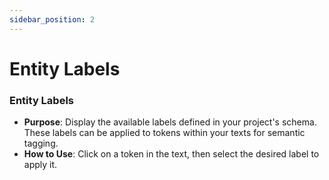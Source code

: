 ```yaml
---
sidebar_position: 2
---
```


# Entity Labels

### Entity Labels

- **Purpose**: Display the available labels defined in your project's schema. These labels can be applied to tokens within your texts for semantic tagging.
- **How to Use**: Click on a token in the text, then select the desired label to apply it.
